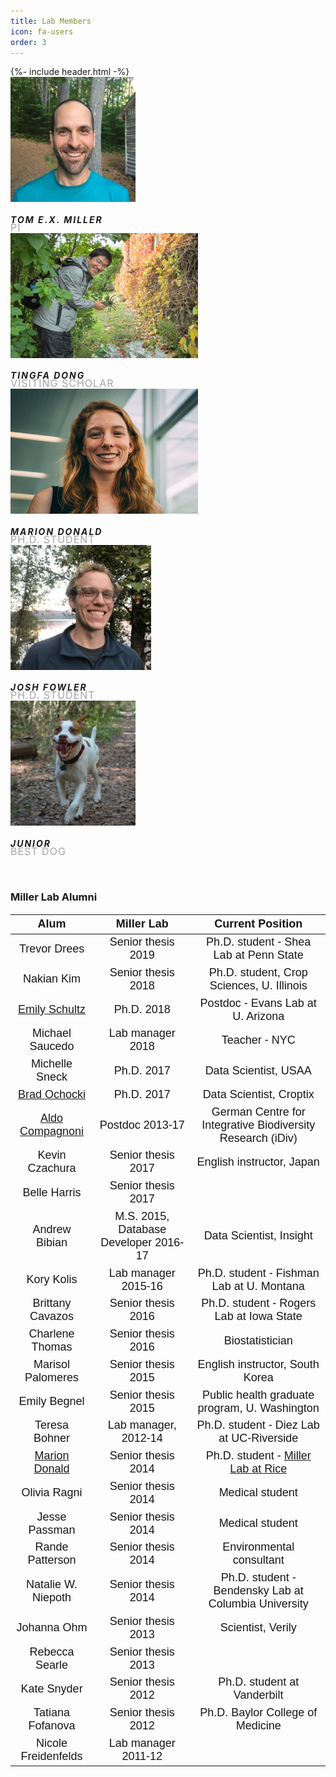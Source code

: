 ```yaml
---
title: Lab Members
icon: fa-users
order: 3
---
```

<head>
  <style>
@import url(https://fonts.googleapis.com/css?family=Source+Sans+Pro:400,200,200italic,300,300italic,400italic,600,600italic,700,700italic,900,900italic);

body {
    font-family: 'Source Sans Pro', sans-serif;
    color:#161616;
    text-rendering: optimizeLegibility;
    -webkit-font-smoothing: antialiased;
    -moz-font-smoothing: antialiased;
}
.heading-title {
    margin-bottom: 100px;
}
.text-center {
    text-align: center;
}
.heading-title h3 {
    margin-bottom: 0;
    letter-spacing: 2px;
    font-weight: normal;
}
.p-top-30 {
    padding-top: 30px;
}
.half-txt {
    width: 60%;
    margin: 0 auto;
    display: inline-block;
    line-height: 25px;
    color: #7e7e7e;
}
.text-uppercase {
    text-transform: uppercase;
}

.team-member, .team-member .team-img {
    position: relative;
}
.team-member {
    overflow: hidden;
}
.team-member, .team-member .team-img {
    position: relative;
}

.team-hover {
    position: absolute;
    top: 0;
    left: 0;
    bottom: 0;
    right: 0;
    margin: 0;
    border: 20px solid rgba(0, 0, 0, 0.1);
    background-color: rgba(255, 255, 255, 0.90);
    opacity: 0;
    -webkit-transition: all 0.3s;
    transition: all 0.3s;
}
.team-member:hover .team-hover .desk {
    top: 35%;
}
.team-member:hover .team-hover, .team-member:hover .team-hover .desk, .team-member:hover .team-hover .s-link {
    opacity: 1;
}
.team-hover .desk {
    position: absolute;
    top: 0%;
    width: 100%;
    opacity: 0;
    -webkit-transform: translateY(-55%);
    -ms-transform: translateY(-55%);
    transform: translateY(-55%);
    -webkit-transition: all 0.3s 0.2s;
    transition: all 0.3s 0.2s;
    padding: 0 20px;
}
.desk, .desk h4, .team-hover .s-link a {
    text-align: center;
    color: #222;
    line-height: 1;
}
.team-member:hover .team-hover .s-link {
    bottom: 10%;
}
.team-member:hover .team-hover, .team-member:hover .team-hover .desk, .team-member:hover .team-hover .s-link {
    opacity: 1;
}
.team-hover .s-link {
    position: absolute;
    bottom: 0;
    width: 100%;
    opacity: 0;
    text-align: center;
    -webkit-transform: translateY(45%);
    -ms-transform: translateY(45%);
    transform: translateY(45%);
    -webkit-transition: all 0.3s 0.2s;
    transition: all 0.3s 0.2s;
    font-size: 15px;
}
.desk, .desk h4, .team-hover .s-link a {
    text-align: center;
    color: #222;
    font-size: 15px;
    line-height: 1;
}
.team-member .s-link a {
    margin: 0 10px;
    color: #333;
    font-size: 18px;
    line-height: 1;
}
.team-title {
    position: static;
    padding: 0px 0;
    display: inline-block;
    letter-spacing: 2px;
    width: 100%;
    line-height: .85em;
}
.team-title h5 {
    margin-bottom: 0px;
    display: block;
    text-transform: uppercase;
    line-height: .85em;
}
.team-title span {
    font-size: 16px;
    text-transform: uppercase;
    color: #a5a5a5;
    letter-spacing: 1px;
    line-height: .85em;
}
</style>
</head>
{%- include header.html -%}
<body>

<div class="container">
                    <div class="row">
                        <div class="col-md-4 col-sm-4">
                            <div class="team-member">
                                <div class="team-img">
                                    <img src="/assets/images/Tom.jpg" alt="team member" class="img-responsive"  width="200" height="200">
                                </div>
                                <div class="team-hover">
                                    <div class="desk">
                                        <h4>Research Interests</h4>
                                        <p>Population dynamics, eco-evolutionary dynamics, quantitative and theoretical ecology, species interactions</p>
                                    </div>
                                    <div class="s-link">
                                        <a href="https://scholar.google.com/citations?user=50kDLlkAAAAJ&hl=en"><i class="fab fa-google"></i></a>
                                        <a href="https://github.com/texmiller"><i class="fab fa-github"></i></a>
                                        <a href="/assets/Miller_CV.pdf"><i class="far fa-address-card"></i></a>
                                         <a href="mailto:tom.miller@rice.edu"><i class="fa fa-envelope"></i></a>
                                    </div>
                                </div>
                            </div>
                            <div class="team-title">
                                <h5>Tom E.X. Miller</h5>
                                <span>PI</span>
                            </div>
                        </div>
                         <div class="col-md-4 col-sm-4">
                            <div class="team-member">
                                <div class="team-img">
                                    <img src="/assets/images/tingfa_dong.jpg" alt="team member" class="img-responsive" width="300" height="200">
                                </div>
                                <div class="team-hover">
                                    <div class="desk">
                                        <h4>Research Interests</h4>
                                        <p>Population ecology of dioecious plant species in the Anthropocene.</p>
                                    </div>
                                     <div class="s-link">
                                        <a href="https://scholar.google.com/citations?hl=zh-CN&user=H7RzIz8AAAAJ&view_op=list_works&sortby=pubdate"><i class="fab fa-google"></i></a>
                                           <a href="mailto:td30@rice.edu"><i class="fa fa-envelope"></i></a>
                                    </div>
                                </div>
                            </div>
                            <div class="team-title">
                                <h5>Tingfa Dong</h5> 
                                <span>Visiting Scholar</span>
                            </div>
                        </div>
                        <div class="col-md-4 col-sm-4">
                            <div class="team-member">
                                <div class="team-img">
                                    <img src="/assets/images/MDonald.jpg" alt="team member" class="img-responsive" width="300" height="200">
                                </div>
                                <div class="team-hover">
                                    <div class="desk">
                                        <h4>Research Interests</h4>
                                        <p>Drivers of microbial symbiont prevalence and diversity within host populations, communities, and metacommunities.</p>
                                    </div>
                                    <div class="s-link">
                                    	<a href="https://scholar.google.com/citations?user=RcXMO0MAAAAJ&hl=en"><i class="fab fa-google"></i></a>
                                    	<a href="https://mdonald.github.io"><i class="fas fa-star"></i></a>
                                        <a href="https://github.com/mdonald"><i class="fab fa-github"></i></a>
                                        <a href="mailto:mld1@rice.edu"><i class="fa fa-envelope"></i></a>
                                    </div>
                                </div>
                            </div>
                            <div class="team-title">
                                <h5>Marion Donald</h5>
                                <span>Ph.D. Student</span>
                            </div>
                        </div>
                        <div class="col-md-4 col-sm-4">
                            <div class="team-member">
                                <div class="team-img">
                                    <img src="/assets/images/josh_fowler.jpg" alt="team member" class="img-responsive" width="225" height="200">
                                </div>
                                <div class="team-hover">
                                    <div class="desk">
                                        <h4>Research Interests</h4>
                                        <p>Contributions of context-dependent mutualisms to species range limits and how they help hosts cope with environmental variability.</p>
                                    </div>
                                    <div class="s-link">
                                    	<a href="https://scholar.google.com/citations?user=zBpK1OUAAAAJ&hl=en"><i class="fab fa-google"></i></a>
                                        <a href="https://joshuacfowler.github.io"><i class="fas fa-star"></i></a>
                                        <a href="https://github.com/joshuacfowler"><i class="fab fa-github"></i></a>
                                         <a href="mailto:jcf3@rice.edu"><i class="fa fa-envelope"></i></a>
                                    </div>
                                </div>
                            </div>
                            <div class="team-title">
                                <h5>Josh Fowler</h5>
                                <span>Ph.D. Student</span>
                            </div>
                        </div>
                        <div class="col-md-4 col-sm-4">
                            <div class="team-member">
                                <div class="team-img">
                                    <img src="/assets/images/Jr_cropped.jpg" alt="team member" class="img-responsive" width="200" height="200">
                                </div>
                                <div class="team-hover">
                                    <div class="desk">
                                        <h4>Research Interests</h4>
                                        <p>Squirrels</p>
                                    </div>
                                    <div class="s-link">
                                    </div>
                                </div>
                            </div>
                            <div class="team-title">
                                <h5>Junior</h5>
                                <span>Best dog</span>
                            </div>
                        </div>
                    </div>
                </div>

</body>



<p>&nbsp;</p>


### Miller Lab Alumni


<head>
<style>
table {
  font-family: 'Source Sans Pro', sans-serif;
  font-size: 18px;
  color:#161616;
  border-collapse: collapse;
  width: 100%;
}

td, th {
  
  text-align: left;
  padding: 0px;
}

tr:nth-child(even) {
  background-color: #dddddd;
}
</style>
</head>

| Alum   |      Miller Lab       |  Current Position 
|:----------:|:-------------:|:------:
| Trevor Drees | Senior thesis 2019 | Ph.D. student - Shea Lab at Penn State 
| Nakian Kim |   Senior thesis 2018   | Ph.D. student, Crop Sciences, U. Illinois 
| <a href="http://emilylschultz.weebly.com/"> Emily Schultz</a> | Ph.D. 2018 | Postdoc - Evans Lab at U. Arizona 
| Michael Saucedo	| Lab manager 2018	| Teacher - NYC
| Michelle Sneck	| Ph.D. 2017	| Data Scientist, USAA
| <a href="https://bradochocki.com"> Brad Ochocki</a>	| Ph.D. 2017	| Data Scientist, Croptix
| <a href="https://aldocompagnoni.weebly.com">Aldo Compagnoni</a> | Postdoc 2013-17	| German Centre for Integrative Biodiversity Research (iDiv) 
| Kevin Czachura	| Senior thesis 2017	| English instructor, Japan
| Belle Harris | Senior thesis 2017| 	
| Andrew Bibian	| M.S. 2015, Database Developer 2016-17|  Data Scientist, Insight
| Kory Kolis	| Lab manager 2015-16	| Ph.D. student - Fishman Lab at U. Montana 
| Brittany Cavazos | Senior thesis 2016	| Ph.D. student - Rogers Lab at Iowa State 
| Charlene Thomas	| Senior thesis 2016	| Biostatistician
| Marisol Palomeres	| Senior thesis 2015	| English instructor, South Korea 
| Emily Begnel	| Senior thesis 2015	| Public health graduate program, U. Washington 
| Teresa Bohner	| Lab manager, 2012-14	| Ph.D. student - Diez Lab at UC-Riverside
|<a href="https://mdonald.github.io">Marion Donald</a>	| Senior thesis 2014	| Ph.D. student - <a href="https://millerlabrice.github.io/lab_members5.html">Miller Lab at Rice</a>
| Olivia Ragni	| Senior thesis 2014	| Medical student
| Jesse Passman	| Senior thesis 2014	| Medical student
| Rande Patterson	| Senior thesis 2014	| Environmental consultant
| Natalie W. Niepoth	| Senior thesis 2014	| Ph.D. student - Bendensky Lab at Columbia University
| Johanna Ohm	| Senior thesis 2013	| Scientist, Verily
| Rebecca Searle	| Senior thesis 2013	| 
| Kate Snyder	| Senior thesis 2012 |	Ph.D. student at Vanderbilt
| Tatiana Fofanova | Senior thesis 2012 | Ph.D. Baylor College of Medicine  
| Nicole Freidenfelds	| Lab manager 2011-12	|  
